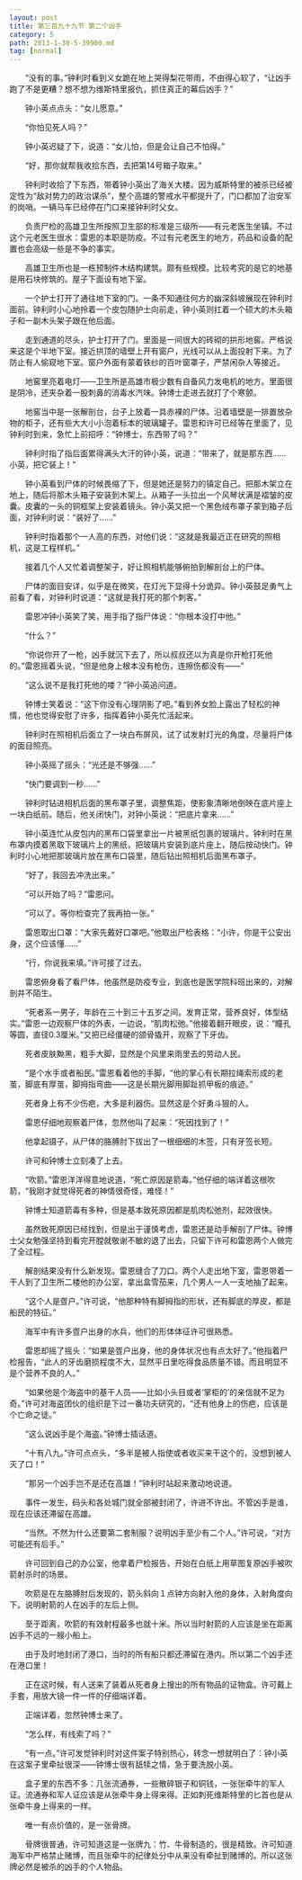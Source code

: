 ```yaml
---
layout: post
title: 第三百九十九节 第二个凶手
category: 5
path: 2013-1-30-5-39900.md
tag: [normal]
---
```


　　“没有的事。”钟利时看到义女跪在地上哭得梨花带雨，不由得心软了，“让凶手跑了不是更糟？想不想为维斯特里报仇，抓住真正的幕后凶手？”

　　钟小英点点头：“女儿愿意。”

　　“你怕见死人吗？”

　　钟小英迟疑了下，说道：“女儿怕，但是会让自己不怕得。”

　　“好，那你就帮我收拾东西，去把第14号箱子取来。”

　　钟利时收拾了下东西，带着钟小英出了海关大楼。因为威斯特里的被杀已经被定性为“敌对势力的政治谋杀”，整个高雄的警戒水平都提升了，门口都加了治安军的岗哨。一辆马车已经停在门口来接钟利时父女。

　　负责尸检的高雄卫生所按照卫生部的标准是三级所——有元老医生坐镇。不过这个元老医生很水：雷恩的本职是防疫。不过有元老医生的地方，药品和设备的配置也会高级一些是不争的事实。

　　高雄卫生所也是一栋预制件木结构建筑。颇有些规模。比较考究的是它的地基是用石块修筑的。屋子下面设有地下室。

　　一个护士打开了通往地下室的门。一条不知通往何方的幽深斜坡展现在钟利时面前。钟利时小心地拎着一个皮包随护士向前走，钟小英则扛着一个硕大的木头箱子和一副木头架子跟在他后面。

　　走到通道的尽头，护士打开了门。里面是一间很大的砖砌的拱形地窖。严格说来这是个半地下室。接近拱顶的墙壁上开有窗户，光线可以从上面投射下来。为了防止有人偷窥地下室。窗户外面有蒙着铁纱的百叶窗罩子，严禁闲杂人等接近。

　　地窖里亮着电灯——卫生所是高雄市极少数有自备风力发电机的地方。里面很是阴冷，还夹杂着一股刺鼻的消毒水汽味。钟博士走进去就打了个寒颤。

　　地窖当中是一张解剖台，台子上放着一具赤裸的尸体。沿着墙壁是一排置放杂物的柜子，还有些大大小小泡着标本的玻璃罐子。雷恩和许可已经等在里面了，见钟利时到来，急忙上前招呼：“钟博士，东西带了吗？”

　　钟利时指了指后面累得满头大汗的钟小英，说道：“带来了，就是那东西……小英，把它装上！”

　　钟小英看到尸体的时候畏缩了下，但是她还是努力的镇定自己。把那木架立在地上，随后将那木头箱子安装到木架上。从箱子一头拉出一个风琴状满是褶皱的皮囊。皮囊的一头的铜框架上安装着镜头。钟小英又把一个黑色绒布罩子蒙到箱子后面，对钟利时说：“装好了……”

　　钟利时指着那个一人高的东西，对他们说：“这就是我最近正在研究的照相机，这是工程样机。”

　　接着几个人又忙着调整架子，好让照相机能够俯拍到解剖台上的尸体。

　　尸体的面目安详，似乎是在微笑，在灯光下显得十分诡异。钟小英鼓足勇气上前看了看，对钟利时说道：“这就是我打死的那个刺客。”

　　雷恩冲钟小英笑了笑，用手指了指尸体说：“你根本没打中他。”

　　“什么？”

　　“你说你开了一枪，凶手就沉下去了，所以叔叔还以为真是你开枪打死他的。”雷恩摇着头说，“但是他身上根本没有枪伤，连擦伤都没有——”

　　“这么说不是我打死他的喽？”钟小英追问道。

　　钟博士笑着说：“这下你没有心理阴影了吧。”看到养女脸上露出了轻松的神情，他也觉得安慰了许多，指挥着钟小英先忙活起来。

　　钟利时在照相机后面立了一块白布屏风，试了试发射灯光的角度，尽量将尸体的面目照亮。

　　钟小英摇了摇头：“光还是不够强……”

　　“快门要调到一秒……”

　　钟利时钻进相机后面的黑布罩子里，调整焦距，使影象清晰地倒映在底片座上一块白纸前。随后，他关闭快门，对钟小英说：“把底片拿来……”

　　钟小英连忙从皮包内的黑布口袋里拿出一片被黑纸包裹的玻璃片。钟利时在黑布罩内摸着黑取下玻璃片上的黑纸，把玻璃片安装到底片座上，随后按动快门。钟利时小心地把那玻璃片放在黑布口袋里，随后钻出照相机后面黑布罩子。

　　“好了，我回去冲洗出来。”

　　“可以开始了吗？”雷恩问。

　　“可以了。等你检查完了我再拍一张。”

　　雷恩取出口罩：“大家先戴好口罩吧。”他取出尸检表格：“小许，你是干公安出身，这个应该懂……”

　　“行，你说我来填。”许可接了过去。

　　雷恩俯身看了看尸体，他虽然是防疫专业，到底也是医学院科班出来的，对解剖并不陌生。

　　“死者系一男子，年龄在三十到三十五岁之间。发育正常，营养良好，体型结实。”雷恩一边观察尸体的外表，一边说，“肌肉松弛。”他接着翻开眼皮，说：“瞳孔等圆，直径0.3厘米。”又把已经僵硬的颌骨撬开，观察了下牙齿。

　　死者皮肤黝黑，粗手大脚，显然是个风里来雨里去的劳动人民。

　　“是个水手或者船民。”雷恩看着他的手脚，“他的掌心有长期拉绳索形成的老茧，脚底有厚茧，脚拇指弯曲——这是长期光脚用脚趾抓甲板的痕迹。”

　　死者身上有不少伤疤，大多是利器伤。显然这是个好勇斗狠的人。

　　雷恩仔细地观察着尸体，忽然他叫了起来：“死因找到了！”

　　他拿起镊子，从尸体的胳膊肘下拔出了一根细细的木签，只有牙签长短。

　　许可和钟博士立刻凑了上去。

　　“吹箭。”雷恩洋洋得意地说道，“死亡原因是箭毒。”他仔细的端详着这根吹箭，“我刚才就觉得死者的神情很奇怪，难怪！”

　　钟博士知道箭毒有多种，但是基本致死原因都是肌肉松弛剂，起效很快。

　　虽然致死原因已经找到，但是出于谨慎考虑，雷恩还是动手解剖了尸体。钟博士父女勉强坚持到看完开膛就敬谢不敏的退了出去，只留下许可和雷恩两个人做完了全过程。

　　解剖结果没有什么新发现。雷恩缝合了刀口。两个人走出地下室，雷恩带着一干人到了卫生所二楼他的办公室，拿出盒雪茄来，几个男人一人一支地抽了起来。

　　“这个人是疍户。”许可说，“他那种特有脚拇指的形状，还有脚底的厚皮，都是船民的特征。”

　　海军中有许多疍户出身的水兵，他们的形体体征许可很熟悉。

　　雷恩却摇了摇头：“如果是疍户出身，他的身体状况也有点太好了。”他指着尸检报告，“此人的牙齿磨损程度不大，显然平日里吃得食品质量不错。而且明显不是个营养不良的人。”

　　“如果他是个海盗中的基干人员——比如小头目或者‘掌柜的’的亲信就不足为奇。”许可对海盗团伙的组织是下过一番功夫研究的，“还有他身上的伤疤，应该是个亡命之徒。”

　　“这么说凶手是个海盗。”钟博士插话道。

　　“十有八九。”许可点点头，“多半是被人指使或者收买来干这个的，没想到被人灭了口！”

　　“那另一个凶手岂不是还在高雄！”钟利时站起来激动地说道。

　　事件一发生，码头和各处城门就全部被封闭了，许进不许出。不管凶手是谁，现在应该还滞留在高雄。

　　“当然。不然为什么还要第二套制服？说明凶手至少有二个人。”许可说，“对方可能还有后手。”

　　许可回到自己的办公室，他拿着尸检报告，开始在白纸上用草图复原凶手被吹箭射杀时的场景。

　　吹箭是在左胳膊肘后发现的，箭头斜向１点钟方向射入他的身体，入射角度向下。说明射箭的人在凶手的左后上侧。

　　至于距离，吹箭的有效射程最多也就十米。所以当时射箭的人应该是坐在距离凶手不远的一艘小船上。

　　由于及时地封闭了港口，当时的所有船只都还滞留在港内。所以第二个凶手还在港口里！

　　正在这时候，有人送来了装着从死者身上搜出的所有物品的证物盒。许可戴上手套，用放大镜一件一件的仔细端详着。

　　正端详着，忽然钟博士来了。

　　“怎么样，有线索了吗？”

　　“有一点。”许可发觉钟利时对这件案子特别热心，转念一想就明白了：钟小英在这案子里牵扯很深——钟博士很有舐犊之情，急于要洗脱小英。

　　盒子里的东西不多：几张流通券，一些散碎银子和铜钱，一张张牵牛的军人证。流通券和军人证应该是从张牵牛身上得来得。正如刺死维斯特里的匕首也是从张牵牛身上得来的一样。

　　唯一有点价值的，是一张骨牌。

　　骨牌很普通，许可知道这是一张牌九：竹、牛骨制造的，很是精致。许可知道海军中严格禁止赌博，而且张牵牛的纪律处分中从来没有牵扯到赌博的。所以这张牌必然是被杀的凶手的个人物品。
